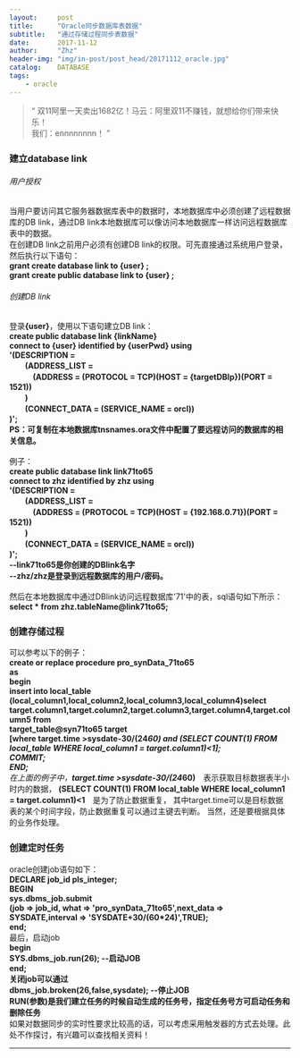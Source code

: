 ```yaml
---
layout:     post
title:      "Oracle同步数据库表数据"
subtitle:   "通过存储过程同步表数据"
date:       2017-11-12
author:     "Zhz"
header-img: "img/in-post/post_head/20171112_oracle.jpg"
catalog:    DATABASE
tags:
    - oracle
---
```


> “ 双11阿里一天卖出1682亿！马云：阿里双11不赚钱，就想给你们带来快乐！<br>我们：ennnnnnnn！ ”


### 建立database link

###### 用户授权
当用户要访问其它服务器数据库表中的数据时，本地数据库中必须创建了远程数据库的DB link，通过DB link本地数据库可以像访问本地数据库一样访问远程数据库表中的数据。
<br>
在创建DB link之前用户必须有创建DB link的权限。可先直接通过系统用户登录，然后执行以下语句：
<strong>
<br>
grant create  database link to {user} ;
<br>
grant create public  database link to {user} ;
<br>
</strong>
###### 创建DB link
登录<strong>{user}</strong>，使用以下语句建立DB link：
<br>
<strong>
create public database link {linkName}
<br>
connect to {user} identified by {userPwd} using
<br>
'(DESCRIPTION =
<br>
　　(ADDRESS_LIST =
<br>
　　　(ADDRESS = (PROTOCOL = TCP)(HOST = {targetDBIp})(PORT = 1521))
<br>
　　)
<br>
　　(CONNECT_DATA = (SERVICE_NAME = orcl))
<br>
)';
<br>
PS：可复制在本地数据库tnsnames.ora文件中配置了要远程访问的数据库的相关信息。
<br>
</strong>
<br>
例子：
<br>
<strong>
create public database link link71to65
<br>
connect to zhz identified by zhz using
<br>
'(DESCRIPTION =
<br>
　　(ADDRESS_LIST =
<br>
　　　(ADDRESS = (PROTOCOL = TCP)(HOST = {192.168.0.71})(PORT = 1521))
<br>
　　)
<br>
　　(CONNECT_DATA = (SERVICE_NAME = orcl))
<br>
)';
<br>
--link71to65是你创建的DBlink名字
<br>
--zhz/zhz是登录到远程数据库的用户/密码。
<br>
</strong>
<br>
然后在本地数据库中通过DBlink访问远程数据库'71'中的表，sql语句如下所示：
<br>
<strong>
select * from zhz.tableName@link71to65;
<br>
</strong>
### 创建存储过程

可以参考以下的例子：
<br>
<strong>
create or replace procedure pro_synData_71to65
<br>
as
<br>
begin
<br>
insert into local_table (local_column1,local_column2,local_column3,local_column4)select
<br>
target.column1,target.column2,target.column3,target.column4,target.column5 from
<br>
target_table@syn71to65 target
<br>
[where target.time >sysdate-30/(24*60) and (SELECT COUNT(1) FROM local_table WHERE local_column1 = target.column1)<1];
<br>
COMMIT;
<br>
END;
</strong>
<br>
在上面的例子中，<strong>target.time >sysdate-30/(24*60)</strong>　表示获取目标数据表半小时内的数据，
<strong>(SELECT COUNT(1) FROM local_table WHERE local_column1 = target.column1)<1</strong>　是为了防止数据重复，
其中target.time可以是目标数据表的某个时间字段，防止数据重复可以通过主键去判断。
当然，还是要根据具体的业务作处理。

### 创建定时任务
oracle创建job语句如下：
<br>
<strong>
DECLARE job_id pls_integer;
<br>
BEGIN
<br>
sys.dbms_job.submit
<br>
(job => job_id, what => 'pro_synData_71to65',next_data => SYSDATE,interval => 'SYSDATE+30/(60*24)',TRUE);
<br>
end;
<br>
</strong>
最后，启动job
<br>
<strong>
begin
<br>
SYS.dbms_job.run(26); --启动JOB
<br>
end;
<br>
关闭job可以通过
<br>
dbms_job.broken(26,false,sysdate); --停止JOB
<br>
RUN(参数)是我们建立任务的时候自动生成的任务号，指定任务号方可启动任务和删除任务
</strong>
<br>
如果对数据同步的实时性要求比较高的话，可以考虑采用触发器的方式去处理。此处不作探讨，有兴趣可以查找相关资料！

---